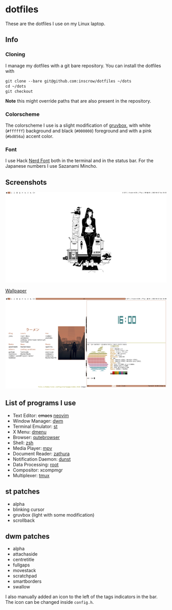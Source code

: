 # dotfiles

These are the dotfiles I use on my Linux laptop.

## Info

### Cloning

I manage my dotfiles with a git bare repository.  You can install the dotfiles
with

```
git clone --bare git@github.com:inscrow/dotfiles ~/dots
cd ~/dots
git checkout
```

**Note** this might override paths that are also present in the repository.

### Colorscheme

The colorscheme I use is a slight modification of
[gruvbox](https://github.com/morhetz/gruvbox/), with white (`#ffffff`)
background and black (`#000000`) foreground and with a pink (`#bd856a`) accent
color.

### Font

I use Hack [Nerd Font](https://www.nerdfonts.com/) both in the terminal and in
the status bar.  For the Japanese numbers I use Sazanami Mincho.

## Screenshots

![](/docs/screenshots/screen-2022-04-17-19-33_full.png)

[Wallpaper](https://wallhaven.cc/w/1kj9o3)

![](/docs/screenshots/screen-2022-04-23-16-00_full_000.png)

## List of programs I use

* Text Editor: ~~emacs~~ [neovim](https://github.com/neovim/neovim/)
* Window Manager: [dwm](https://dwm.suckless.org/)
* Terminal Emulator: [st](https://st.suckless.org/)
* X Menu: [dmenu](https://tools.suckless.org/dmenu/)
* Browser: [qutebrowser](https://qutebrowser.org/)
* Shell: [zsh](https://www.zsh.org/)
* Media Player: [mpv](https://mpv.io/)
* Document Reader: [zathura](https://pwmt.org/projects/zathura/)
* Notification Daemon: [dunst](https://dunst-project.org/)
* Data Processing: [root](https://root.cern.ch/)
* Compositor: xcompmgr
* Multiplexer: [tmux](https://github.com/tmux/tmux)

## st patches

* alpha
* blinking cursor
* gruvbox (light with some modification)
* scrollback

## dwm patches

* alpha
* attachaside
* centretitle
* fullgaps
* movestack
* scratchpad
* smartborders
* swallow

I also manually added an icon to the left of the tags indicators in the bar.
The icon can be changed inside `config.h`.
